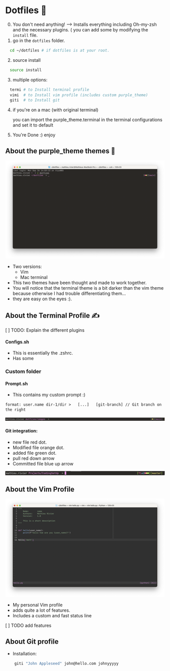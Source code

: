 # Dotfiles 🚀 
0. You don't need anything! --> Installs everything including Oh-my-zsh and the necessary plugins. ( you can add some by modifying the `install` file.
1. go in the `dotfiles` folder.
  ```sh
    cd ~/dotfiles # if dotfiles is at your root. 
  ```
2. source install
  ```sh
    source install
  ```
3. multiple options: 
  ```sh
    termi # to Install terminal profile
    vimi  # to Install vim profile (includes custom purple_theme)
    giti  # to Install git
  ```
4. if you're on a mac (with original terminal)
   
   you can import the purple_theme.terminal in the terminal configurations and set it to default
5. You're Done :) enjoy 


## About the purple_theme themes 💜

![alt text](https://github.com/yxyfer/dotfiles/blob/main/images/purple_theme_term.png "Terminal Theme Image")

- Two versions:
   - Vim
   - Mac terminal
- This two themes have been thought and made to work together.
- You will notice that the terminal theme is a bit darker than the vim theme because otherwise I had trouble differentiating them...
- they are easy on the eyes :).


## About the Terminal Profile ✍️ 

[ ] TODO: Explain the different plugins


#### Configs.sh
- This is essentially the .zshrc.
- Has some

### Custom folder
#### Prompt.sh
- This contains my custom prompt :)
```
format: user.name dir-1/dir >   [...]   [git-branch] // Git branch on the right
```
![alt text](https://github.com/yxyfer/dotfiles/blob/main/images/prompt_term.png "Prompt Image")

#### Git integration:
   - new file red dot.
   - Modified file orange dot.
   - added file green dot.
   - pull red down arrow
   - Committed file blue up arrow
   
![alt text](https://github.com/yxyfer/dotfiles/blob/main/images/git_integration_prompt.png "Git integration Prompt Image")

## About the Vim Profile

![alt text](https://github.com/yxyfer/dotfiles/blob/main/images/purple_vim.png "Purple Vim")

- My personal Vim profile
- adds quite a lot of features.
- Includes a custom and fast status line

[ ] TODO add features

## About Git profile 
  - Installation:
```sh
    giti "John Appleseed" john@hello.com johnyyyyy
```
